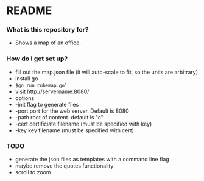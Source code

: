 # README #

### What is this repository for? ###

* Shows a map of an office.

### How do I get set up? ###

* fill out the map.json file (it will auto-scale to fit, so the units are arbitrary)
* install go
* `$go run cubemap.go`'
* visit http://servername:8080/
* options
 * -init flag to generate files
 * -port port for the web server. Default is 8080
 * -path root of content. default is "c"
 * -cert certificiate filename (must be specified with key)
 * -key key filename (must be specified with cert)

### TODO ###
* generate the json files as templates with a command line flag
* maybe remove the quotes functionality
* scroll to zoom